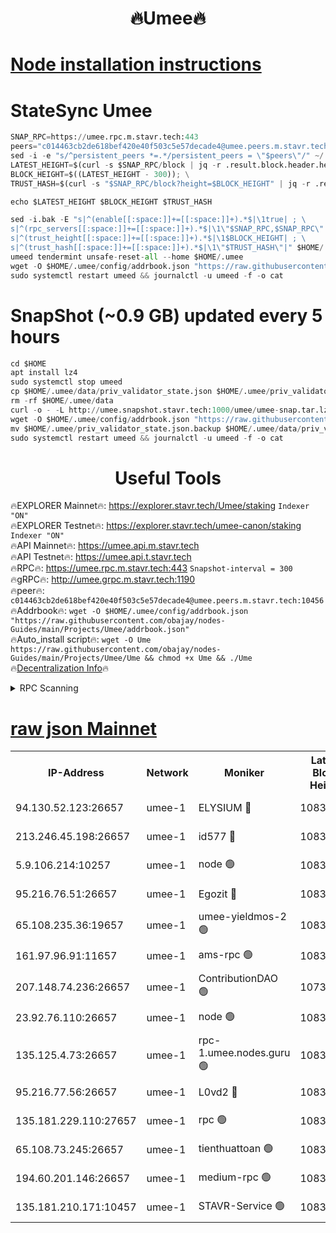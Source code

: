 <h1 align="center"> 🔥Umee🔥</h1>


[Node installation instructions](https://github.com/obajay/nodes-Guides/tree/main/Projects/Umee)
=
# StateSync Umee
```python
SNAP_RPC=https://umee.rpc.m.stavr.tech:443
peers="c014463cb2de618bef420e40f503c5e57decade4@umee.peers.m.stavr.tech:10456"
sed -i -e "s/^persistent_peers *=.*/persistent_peers = \"$peers\"/" ~/.umee/config/config.toml
LATEST_HEIGHT=$(curl -s $SNAP_RPC/block | jq -r .result.block.header.height); \
BLOCK_HEIGHT=$((LATEST_HEIGHT - 300)); \
TRUST_HASH=$(curl -s "$SNAP_RPC/block?height=$BLOCK_HEIGHT" | jq -r .result.block_id.hash)

echo $LATEST_HEIGHT $BLOCK_HEIGHT $TRUST_HASH

sed -i.bak -E "s|^(enable[[:space:]]+=[[:space:]]+).*$|\1true| ; \
s|^(rpc_servers[[:space:]]+=[[:space:]]+).*$|\1\"$SNAP_RPC,$SNAP_RPC\"| ; \
s|^(trust_height[[:space:]]+=[[:space:]]+).*$|\1$BLOCK_HEIGHT| ; \
s|^(trust_hash[[:space:]]+=[[:space:]]+).*$|\1\"$TRUST_HASH\"|" $HOME/.umee/config/config.toml
umeed tendermint unsafe-reset-all --home $HOME/.umee
wget -O $HOME/.umee/config/addrbook.json "https://raw.githubusercontent.com/obajay/nodes-Guides/main/Projects/Umee/addrbook.json"
sudo systemctl restart umeed && journalctl -u umeed -f -o cat
```
# SnapShot (~0.9 GB) updated every 5 hours
```python
cd $HOME
apt install lz4
sudo systemctl stop umeed
cp $HOME/.umee/data/priv_validator_state.json $HOME/.umee/priv_validator_state.json.backup
rm -rf $HOME/.umee/data
curl -o - -L http://umee.snapshot.stavr.tech:1000/umee/umee-snap.tar.lz4 | lz4 -c -d - | tar -x -C $HOME/.umee --strip-components 2
wget -O $HOME/.umee/config/addrbook.json "https://raw.githubusercontent.com/obajay/nodes-Guides/main/Projects/Umee/addrbook.json"
mv $HOME/.umee/priv_validator_state.json.backup $HOME/.umee/data/priv_validator_state.json
sudo systemctl restart umeed && journalctl -u umeed -f -o cat
```
 <h1 align="center"> Useful Tools</h1>

🔥EXPLORER Mainnet🔥:      https://explorer.stavr.tech/Umee/staking             `Indexer "ON"` \
🔥EXPLORER Testnet🔥:        https://explorer.stavr.tech/umee-canon/staking      `Indexer "ON"` \
🔥API Mainnet🔥:                   https://umee.api.m.stavr.tech \
🔥API Testnet🔥:                     https://umee.api.t.stavr.tech \
🔥RPC🔥:                           https://umee.rpc.m.stavr.tech:443                     `Snapshot-interval = 300` \
🔥gRPC🔥:                              http://umee.grpc.m.stavr.tech:1190 \
🔥peer🔥:                     `c014463cb2de618bef420e40f503c5e57decade4@umee.peers.m.stavr.tech:10456` \
🔥Addrbook🔥:    ```wget -O $HOME/.umee/config/addrbook.json "https://raw.githubusercontent.com/obajay/nodes-Guides/main/Projects/Umee/addrbook.json"``` \
🔥Auto_install script🔥: ```wget -O Ume https://raw.githubusercontent.com/obajay/nodes-Guides/main/Projects/Umee/Ume && chmod +x Ume && ./Ume``` \
🔥[Decentralization Info](https://github.com/obajay/StateSync-snapshots/tree/main/Projects/Umee/Decentralization)🔥

<details>
<summary>RPC Scanning</summary>

<h2 align="center"> We scan nodes in real time every 4 hours. And we provide the final result of RPC endpoints.
We cannot influence the operation of these nodes in any way. </h2>


```python
If Voting Power is higher than 0 --> then the Node is a validator of the network and may be subject to attack and be a potential threat to the chain.
```
```python
We marked such validators with a red symbol
```

</details>

[raw json Mainnet](https://rpc-check.umeem.stavr.tech/umeem/rpc-umeem-result.json)
=



<table><tr><th>IP-Address</th><th>Network</th><th>Moniker</th><th>Latest Block Height</th><th>Earliest Block Height</th><th>Catching Up</th><th>Tx Index</th><th>Voting Power</th><th>Scan Time</th></tr><tr><td>94.130.52.123:26657</td><td>umee-1</td><td>ELYSIUM 🔴</td><td>10836546</td><td>3216011</td><td>False</td><td>on</td><td>23171287</td><td>2024-03-02T07:47:02.816470745UTC</td></tr><tr><td>213.246.45.198:26657</td><td>umee-1</td><td>id577 🔴</td><td>10836534</td><td>7100001</td><td>False</td><td>on</td><td>35124309</td><td>2024-03-02T07:45:53.962347737UTC</td></tr><tr><td>5.9.106.214:10257</td><td>umee-1</td><td>node 🟢</td><td>10836543</td><td>7942001</td><td>False</td><td>on</td><td>0</td><td>2024-03-02T07:46:41.847380573UTC</td></tr><tr><td>95.216.76.51:26657</td><td>umee-1</td><td>Egozit 🔴</td><td>10836546</td><td>8262001</td><td>False</td><td>off</td><td>38451866</td><td>2024-03-02T07:47:02.526809093UTC</td></tr><tr><td>65.108.235.36:19657</td><td>umee-1</td><td>umee-yieldmos-2 🟢</td><td>10836527</td><td>9575548</td><td>False</td><td>on</td><td>0</td><td>2024-03-02T07:45:10.543556706UTC</td></tr><tr><td>161.97.96.91:11657</td><td>umee-1</td><td>ams-rpc 🟢</td><td>10836549</td><td>10352001</td><td>False</td><td>on</td><td>0</td><td>2024-03-02T07:47:21.260402141UTC</td></tr><tr><td>207.148.74.236:26657</td><td>umee-1</td><td>ContributionDAO 🟢</td><td>10738676</td><td>10484838</td><td>False</td><td>off</td><td>0</td><td>2024-03-02T07:47:10.176306535UTC</td></tr><tr><td>23.92.76.110:26657</td><td>umee-1</td><td>node 🟢</td><td>10836553</td><td>10526001</td><td>False</td><td>on</td><td>0</td><td>2024-03-02T07:47:42.289250966UTC</td></tr><tr><td>135.125.4.73:26657</td><td>umee-1</td><td>rpc-1.umee.nodes.guru 🟢</td><td>10836546</td><td>10691018</td><td>False</td><td>on</td><td>0</td><td>2024-03-02T07:47:03.082042094UTC</td></tr><tr><td>95.216.77.56:26657</td><td>umee-1</td><td>L0vd2 🔴</td><td>10836549</td><td>10736549</td><td>False</td><td>off</td><td>38408762</td><td>2024-03-02T07:47:21.000596642UTC</td></tr><tr><td>135.181.229.110:27657</td><td>umee-1</td><td>rpc 🟢</td><td>10836531</td><td>10754071</td><td>False</td><td>on</td><td>0</td><td>2024-03-02T07:45:35.318934845UTC</td></tr><tr><td>65.108.73.245:26657</td><td>umee-1</td><td>tienthuattoan 🟢</td><td>10836538</td><td>10787155</td><td>False</td><td>on</td><td>0</td><td>2024-03-02T07:46:17.077856114UTC</td></tr><tr><td>194.60.201.146:26657</td><td>umee-1</td><td>medium-rpc 🟢</td><td>10836536</td><td>10823243</td><td>False</td><td>on</td><td>0</td><td>2024-03-02T07:46:04.525205343UTC</td></tr><tr><td>135.181.210.171:10457</td><td>umee-1</td><td>STAVR-Service 🟢</td><td>10836548</td><td>10834694</td><td>False</td><td>on</td><td>0</td><td>2024-03-02T07:47:10.469820960UTC</td></tr></table>
